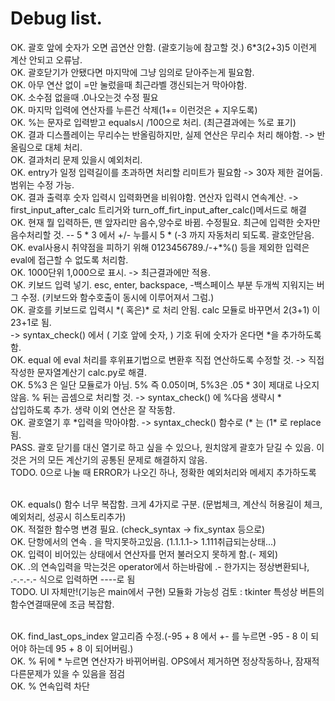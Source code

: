 <h1>Debug list.</h1>
OK. 괄호 앞에 숫자가 오면 곱연산 안함. (괄호기능에 참고할 것.) 6*3(2+3)5 이런게 계산 안되고 오류남. 
<br>OK. 괄호닫기가 안됐다면 마지막에 그냥 임의로 닫아주는게 필요함.
<br>OK. 아무 연산 없이 =만 눌렀을때 최근라벨 갱신되는거 막아야함.
<br>OK. 소수점 없을때 .0나오는것 수정 필요
<br>OK. 마지막 입력에 연산자를 누른건 삭제(1+= 이런것은 + 지우도록)
<br>OK. %는 문자로 입력받고 equals시 /100으로 처리. (최근결과에는 %로 표기)
<br>OK. 결과 디스플레이는 무리수는 반올림하지만, 실제 연산은 무리수 처리 해야함.  -> 반올림으로 대체 처리.
<br>OK. 결과처리 문제 있을시 예외처리.
<br>OK. entry가 일정 입력길이를 초과하면 처리할 리미트가 필요함 -> 30자 제한 걸어둠. 범위는 수정 가능.
<br>OK. 결과 출력후 숫자 입력시 입력화면을 비워야함. 연산자 입력시 연속계산. -> first_input_after_calc 트리거와 turn_off_firt_input_after_calc()메서드로 해결
<br>OK. 현재 뭘 입력하든, 맨 앞자리만 음수,양수로 바뀜. 수정필요. 최근에 입력한 숫자만 음수처리할 것. -- 5 * 3 에서 +/- 누를시 5 * (-3 까지 자동처리 되도록. 괄호안닫음.
<br>OK. eval사용시 취약점을 피하기 위해 0123456789./-+*%() 등을 제외한 입력은 eval에 접근할 수 없도록 처리함.
<br>OK. 1000단위 1,000으로 표시. -> 최근결과에만 적용.
<br>OK. 키보드 입력 넣기. esc, enter, backspace, -백스페이스 부분 두개씩 지워지는 버그 수정. (키보드와 함수호출이 동시에 이루어져서 그럼.)
<br>OK. 괄호를 키보드로 입력시 *( 혹은)* 로 처리 안됨.  calc 모듈로 바꾸면서 2(3+1) 이 23+1로 됨.
<br>    -> syntax_check() 에서 ( 기호 앞에 숫자, ) 기호 뒤에 숫자가 온다면 *을 추가하도록 함.
<br>OK. equal 에 eval 처리를 후위표기법으로 변환후 직접 연산하도록 수정할 것. -> 직접 작성한 문자열계산기 calc.py로 해결.
<br>OK. 5%3 은 일단 모듈로가 아님. 5% 즉 0.05이며, 5%3은 .05 * 3이 제대로 나오지 않음. % 뒤는 곱셈으로 처리할 것. -> syntax_check() 에 %다음 생략시 * <br>삽입하도록 추가. 생략 이외 연산은 잘 작동함.
<br>OK. 괄호열기 후 *입력을 막아야함. -> syntax_check() 함수로 (* 는 (1* 로 replace 됨.
<br>PASS. 괄호 닫기를 대신 열기로 하고 싶을 수 있으나, 원치않게 괄호가 닫길 수 있음. 이것은 거의 모든 계산기의 공통된 문제로 해결하지 않음.
<br>TODO. 0으로 나눌 때 ERROR가 나오긴 하나, 정확한 예외처리와 메세지 추가하도록 

<br>OK. equals() 함수 너무 복잡함. 크게 4가지로 구분. (문법체크, 계산식 허용길이 체크, 예외처리, 성공시 히스토리추가)
<br>OK. 적절한 함수명 변경 필요. (check_syntax -> fix_syntax 등으로)
<br>OK. 단항에서의 연속 . 을 막지못하고있음. (1.1.1.1-> 1.111취급되는상태...)
<br>OK. 입력이 비어있는 상태에서 연산자를 먼저 불러오지 못하게 함.(- 제외)
<br>OK. .의 연속입력을 막는것은 operator에서 하는바람에 .- 한가지는 정상변환되나, .-.-.-.- 식으로 입력하면 ----로 됨
<br>TODO. UI 자체만!(기능은 main에서 구현) 모듈화 가능성 검토   : tkinter 특성상 버튼의 함수연결때문에 조금 복잡함.

<br>OK. find_last_ops_index 알고리즘 수정.(-95 + 8 에서 +- 를 누르면 -95 - 8 이 되어야 하는데 95 + 8 이 되어버림.)
<br>OK. % 뒤에 * 누르면 연산자가 바뀌어버림. OPS에서 제거하면 정상작동하나, 잠재적 다른문제가 있을 수 있음을 점검
<br>OK. % 연속입력 차단